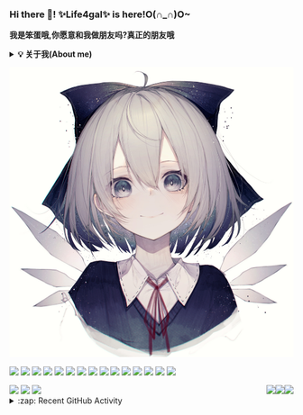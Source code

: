 ### Hi there 👋! ✨Life4gal✨ is here!O(∩_∩)O~
<b>我是笨蛋哦,你愿意和我做朋友吗?真正的朋友哦</b>

<b><details><summary>💡 关于我(About me)</summary></b>
  这是一只没有梦想的咸鱼,期待着有一天海浪能带着他翻身.
  轻度自闭,不喜欢说话(尤其是对不感兴趣的人和事情),重度人格分裂(?)
  
#### 你又在写bug了?
  写代码很菜,尤其是写C++,又菜又不让别人说.
  喜欢玩二进制和逆向(其实早期是因为打游戏太菜学的汇编,不想浪费了)
  
  🙏 大佬带带我
  🙏 大佬带带我
  🙏 大佬带带我
</details>

![pic](./80278148_p0_master1200.jpg)

<img src="https://forthebadge.com/images/badges/ages-18.svg"/> <img src="https://forthebadge.com/images/badges/built-by-developers.svg"/> <img src="https://forthebadge.com/images/badges/ctrl-c-ctrl-v.svg"/> <img src="https://forthebadge.com/images/badges/fixed-bugs.svg"/> <img src="https://forthebadge.com/images/badges/fo-real.svg"/>
<img src="https://forthebadge.com/images/badges/for-you.svg"/> <img src="https://forthebadge.com/images/badges/its-not-a-lie-if-you-believe-it.svg"/> <img src="https://forthebadge.com/images/badges/powered-by-black-magic.svg"/> <img src="https://forthebadge.com/images/badges/made-with-c-plus-plus.svg"/> <img src="https://forthebadge.com/images/badges/made-with-markdown.svg"/> <img src="https://forthebadge.com/images/badges/made-with-python.svg"/>
<img src="https://forthebadge.com/images/badges/makes-people-smile.svg"/> <img src="https://forthebadge.com/images/badges/not-a-bug-a-feature.svg"/> <img src="https://forthebadge.com/images/badges/works-on-my-machine.svg"/> <img src="https://forthebadge.com/images/badges/you-didnt-ask-for-this.svg"/>

<img align="right" src="https://github-readme-stats.life4gal.vercel.app/api/top-langs/?username=Life4gal&hide=html&show_icons=true&theme=synthwave&cache_seconds=1800"/>
<img align="right" src="https://github-readme-stats.life4gal.vercel.app/api?username=Life4gal&show_icons=true&theme=synthwave&cache_seconds=1800"/>
<img align="right" src="https://github-readme-stats.life4gal.vercel.app/api/wakatime?username=Life4gal&show_icons=true&theme=synthwave&cache_seconds=1800"/>

<img src="https://wakatime.com/share/@Life4gal/ac7abe28-ca49-466f-b6f6-d3eb6b20755c.svg"/>
<img src="https://wakatime.com/share/@Life4gal/c8651fd7-4bd9-447f-97c7-1b8d9bf19cf9.svg"/>
<img src="https://wakatime.com/share/@Life4gal/28c1e1b2-e430-4014-9429-4371501f7451.svg"/>

<details>
  <summary>:zap: Recent GitHub Activity</summary>
  
<!--START_SECTION:activity-->

<!--END_SECTION:activity-->

</details>
